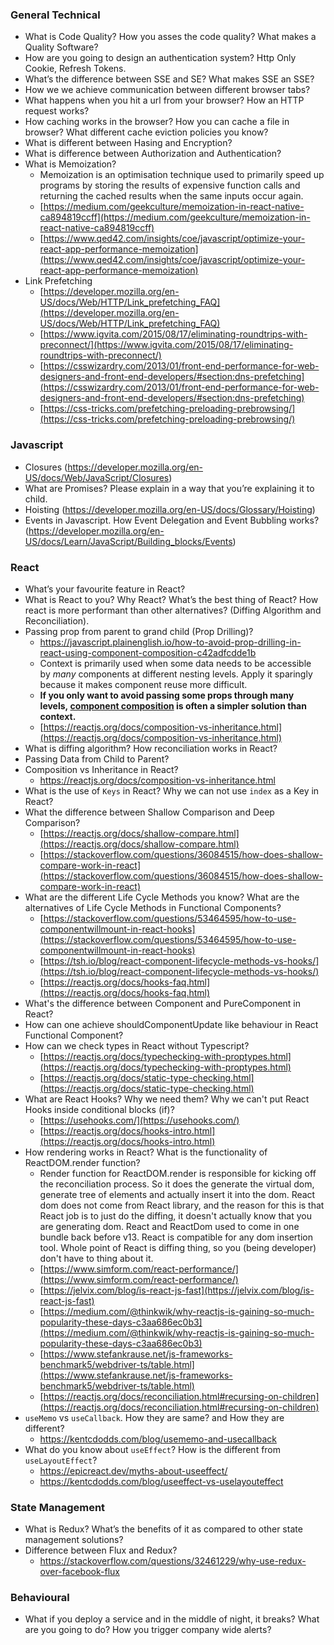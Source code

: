 ### General Technical
- What is Code Quality? How you asses the code quality? What makes a Quality Software?
- How are you going to design an authentication system? Http Only Cookie, Refresh Tokens.
- What’s the difference between SSE and SE? What makes SSE an SSE?
- How we we achieve communication between different browser tabs?
- What happens when you hit a url from your browser? How an HTTP request works?
- How caching works in the browser? How you can cache a file in browser? What different cache eviction policies you know?
- What is different between Hasing and Encryption?
- What is difference between Authorization and Authentication?
- What is Memoization?
    - Memoization is an optimisation technique used to primarily speed up programs by storing the results of expensive function calls and returning the cached results when the same inputs occur again.
    - [https://medium.com/geekculture/memoization-in-react-native-ca894819ccff](https://medium.com/geekculture/memoization-in-react-native-ca894819ccff)
    - [https://www.qed42.com/insights/coe/javascript/optimize-your-react-app-performance-memoization](https://www.qed42.com/insights/coe/javascript/optimize-your-react-app-performance-memoization)
- Link Prefetching
    - [https://developer.mozilla.org/en-US/docs/Web/HTTP/Link_prefetching_FAQ](https://developer.mozilla.org/en-US/docs/Web/HTTP/Link_prefetching_FAQ)
    - [https://www.igvita.com/2015/08/17/eliminating-roundtrips-with-preconnect/](https://www.igvita.com/2015/08/17/eliminating-roundtrips-with-preconnect/)
    - [https://csswizardry.com/2013/01/front-end-performance-for-web-designers-and-front-end-developers/#section:dns-prefetching](https://csswizardry.com/2013/01/front-end-performance-for-web-designers-and-front-end-developers/#section:dns-prefetching)
    - [https://css-tricks.com/prefetching-preloading-prebrowsing/](https://css-tricks.com/prefetching-preloading-prebrowsing/)

### Javascript
- Closures (https://developer.mozilla.org/en-US/docs/Web/JavaScript/Closures)
- What are Promises? Please explain in a way that you’re explaining it to child.
- Hoisting (https://developer.mozilla.org/en-US/docs/Glossary/Hoisting)
- Events in Javascript. How Event Delegation and Event Bubbling works? (https://developer.mozilla.org/en-US/docs/Learn/JavaScript/Building_blocks/Events)

### React
- What’s your favourite feature in React?
- What is React to you? Why React? What’s the best thing of React? How react is more performant than other alternatives? (Diffing Algorithm and Reconciliation).
- Passing prop from parent to grand child (Prop Drilling)?
    - https://javascript.plainenglish.io/how-to-avoid-prop-drilling-in-react-using-component-composition-c42adfcdde1b
    - Context is primarily used when some data needs to be accessible by *many* components at different nesting levels. Apply it sparingly because it makes component reuse more difficult.
    - **If you only want to avoid passing some props through many levels, [component composition](https://reactjs.org/docs/composition-vs-inheritance.html) is often a simpler solution than context.**
    - [https://reactjs.org/docs/composition-vs-inheritance.html](https://reactjs.org/docs/composition-vs-inheritance.html)
- What is diffing algorithm? How reconciliation works in React?
- Passing Data from Child to Parent?
- Composition vs Inheritance in React? 
    - https://reactjs.org/docs/composition-vs-inheritance.html
- What is the use of `Keys` in React? Why we can not use `index` as a Key in React?
- What the difference between Shallow Comparison and Deep Comparison?
    - [https://reactjs.org/docs/shallow-compare.html](https://reactjs.org/docs/shallow-compare.html)
    - [https://stackoverflow.com/questions/36084515/how-does-shallow-compare-work-in-react](https://stackoverflow.com/questions/36084515/how-does-shallow-compare-work-in-react)
- What are the different Life Cycle Methods you know? What are the alternatives of Life Cycle Methods in Functional Components?
    - [https://stackoverflow.com/questions/53464595/how-to-use-componentwillmount-in-react-hooks](https://stackoverflow.com/questions/53464595/how-to-use-componentwillmount-in-react-hooks)
    - [https://tsh.io/blog/react-component-lifecycle-methods-vs-hooks/](https://tsh.io/blog/react-component-lifecycle-methods-vs-hooks/)
    - [https://reactjs.org/docs/hooks-faq.html](https://reactjs.org/docs/hooks-faq.html)
- What's the difference between Component and PureComponent in React?
- How can one achieve shouldComponentUpdate like behaviour in React Functional Component?
- How can we check types in React without Typescript?
    - [https://reactjs.org/docs/typechecking-with-proptypes.html](https://reactjs.org/docs/typechecking-with-proptypes.html)
    - [https://reactjs.org/docs/static-type-checking.html](https://reactjs.org/docs/static-type-checking.html)
- What are React Hooks? Why we need them? Why we can't put React Hooks inside conditional blocks (if)?
    - [https://usehooks.com/](https://usehooks.com/)
    - [https://reactjs.org/docs/hooks-intro.html](https://reactjs.org/docs/hooks-intro.html)
- How rendering works in React? What is the functionality of ReactDOM.render function?
    - Render function for ReactDOM.render is responsible for kicking off the reconciliation process. So it does the generate the virtual dom, generate tree of elements and actually insert it into the dom. React dom does not come from React library, and the reason for this is that React job is to just do the diffing, it doesn't actually know that you are generating dom. React and ReactDom used to come in one bundle back before v13. React is compatible for any dom insertion tool. Whole point of React is diffing thing, so you (being developer) don't have to thing about it.
    - [https://www.simform.com/react-performance/](https://www.simform.com/react-performance/)
    - [https://jelvix.com/blog/is-react-js-fast](https://jelvix.com/blog/is-react-js-fast)
    - [https://medium.com/@thinkwik/why-reactjs-is-gaining-so-much-popularity-these-days-c3aa686ec0b3](https://medium.com/@thinkwik/why-reactjs-is-gaining-so-much-popularity-these-days-c3aa686ec0b3)
    - [https://www.stefankrause.net/js-frameworks-benchmark5/webdriver-ts/table.html](https://www.stefankrause.net/js-frameworks-benchmark5/webdriver-ts/table.html)
    - [https://reactjs.org/docs/reconciliation.html#recursing-on-children](https://reactjs.org/docs/reconciliation.html#recursing-on-children)
- `useMemo` vs `useCallback`. How they are same? and How they are different?
    - https://kentcdodds.com/blog/usememo-and-usecallback
- What do you know about `useEffect`? How is the different from `useLayoutEffect`?
    - https://epicreact.dev/myths-about-useeffect/
    - https://kentcdodds.com/blog/useeffect-vs-uselayouteffect    

### State Management
- What is Redux? What’s the benefits of it as compared to other state management solutions?
- Difference between Flux and Redux?
    - https://stackoverflow.com/questions/32461229/why-use-redux-over-facebook-flux

### Behavioural
- What if you deploy a service and in the middle of night, it breaks? What are you going to do? How you trigger company wide alerts?
